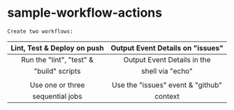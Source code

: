 # sample-workflow-actions

```
Create two workflows:
```

| Lint, Test & Deploy on push | Output Event Details on "issues"  |
| :-------------------------: | :-------------------------------: |
|  Run the "lint", "test" &   |    Output Event Details in the    |
|       "build" scripts       |         shell via "echo"          |
|                             |                                   |
|      Use one or three       | Use the "issues" event & "github" |
|       sequential jobs       |              context              |
